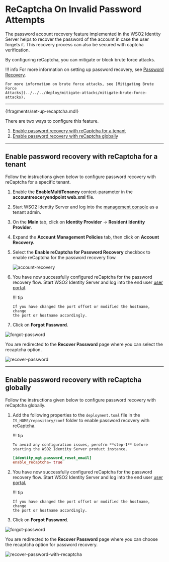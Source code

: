 # ReCaptcha On Invalid Password Attempts

The password account recovery feature implemented in the WSO2 Identity Server helps to recover the password of the account in case the user forgets it. This recovery process can also be secured with captcha verification.

By configuring reCaptcha, you can mitigate or block brute force attacks.

!!! info 
    For more information on setting up password recovery, see [Password
    Recovery](../../../guides/identity-lifecycles/recover-username/).

    For more information on brute force attacks, see [Mitigating Brute Force
    Attacks](../../../deploy/mitigate-attacks/mitigate-brute-force-attacks).

---

{!fragments/set-up-recaptcha.md!}

There are two ways to configure this feature.

1.  [Enable password recovery with reCaptcha for a tenant](#enable-password-recovery-with-recaptcha-for-a-tenant)
2.  [Enable password recovery with reCaptcha globally](#enable-password-recovery-with-recaptcha-globally)

---

## Enable password recovery with reCaptcha for a tenant

Follow the instructions given below to configure password recovery with
reCaptcha for a specific tenant.

1.  Enable the **EnableMultiTenancy** context-parameter in the
    **accountreoceryendpoint web.xml** file.

2.  Start WSO2 Identity Server and log into the [management
    console](https://localhost:9443/carbon/admin/login.jsp) as a tenant
    admin.

3.  On the **Main** tab, click on **Identity Provider** → **Resident
    Identity Provider**.

4.  Expand the **Account Management Policies** tab, then click on
    **Account Recovery.**

5.  Select the **Enable reCaptcha for Password Recovery** checkbox to
    enable reCaptcha for the password recovery flow.

    ![account-recovery](../../assets/img/guides/enable-recaptcha.png) 

6.  You have now successfully configured reCaptcha for the password
    recovery flow. Start WSO2 Identity Server and log into the end user
    [user portal](https://localhost:9443/user-portal).

    !!! tip
    
        If you have changed the port offset or modified the hostname, change
        the port or hostname accordingly.
    

7.  Click on **Forgot Password**.

![forgot-password](../../assets/img/guides/forgotten-password-option.png)

You are redirected to the **Recover Password** page where you can select
the recaptcha option.

![recover-password](../../assets/img/guides/recover-password-with-recaptcha.png)

---

## Enable password recovery with reCaptcha globally

Follow the instructions given below to configure password recovery with
reCaptcha globally.  

1.  Add the following properties to the `deployment.toml` file in the `IS_HOME/repository/conf` folder to enable 
password recovery with reCaptcha.

    !!! tip
    
        To avoid any configuration issues, perofrm **step-1** before
        starting the WSO2 Identity Server product instance.
    
    ``` toml    
    [identity_mgt.password_reset_email] 
    enable_recaptcha= true
    ```

2.  You have now successfully configured reCaptcha for the password
    recovery flow. Start WSO2 Identity Server and log into the end user
    [user portal.](https://localhost:9443/user-portal)  

    !!! tip
    
        If you have changed the port offset or modified the hostname, change
        the port or hostname accordingly.
    

3.  Click on **Forgot Password**.

![forgot-password](../../assets/img/guides/forgotten-password-option.png)

You are redirected to the **Recover Password** page where you can choose
the recaptcha option for password recovery.

![recover-password-with-recaptcha](../../assets/img/guides/recover-password-with-recaptcha.png)

  
